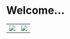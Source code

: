 # Welcome...

<table>
  <tr>
    <td align="center" style="padding=0;width=50%;">
      <img align="center" style="padding=0;" src="https://github-readme-stats.vercel.app/api/top-langs/?username=SpicyToast&layout=compact&hide_border=true&theme=prussian&bg_color=00000000">
    </td>
    <td align="center" style="padding=0;width=50%;">
      <img align="center" style="padding=0;" src="https://github-readme-stats.vercel.app/api?username=SpicyToast&show_icons=true&count_private=true&hide_border=true&theme=prussian&bg_color=00000000">
    </td>
  </tr>
</table>
